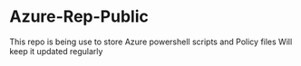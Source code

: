 # Azure-Rep-Public
This repo is being use to store Azure powershell scripts and Policy files
Will keep it updated regularly 
